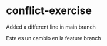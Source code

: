 # conflict-exercise


Added a different line in main branch

Este es un cambio en la feature branch

